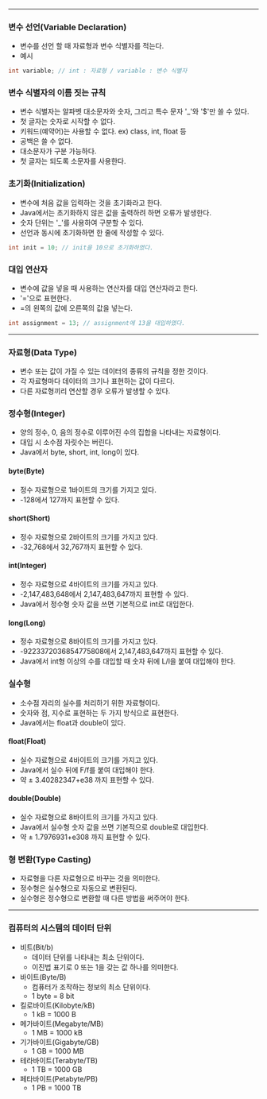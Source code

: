 
---

### 변수 선언(Variable Declaration)

+ 변수를 선언 할 때 자료형과 변수 식별자를 적는다.
+ 예시
```java
int variable; // int : 자료형 / variable : 변수 식별자
```

### 변수 식별자의 이름 짓는 규칙

+ 변수 식별자는 알파벳 대소문자와 숫자, 그리고 특수 문자 \'\_\'와 \'\$\'만 쓸 수 있다.
+ 첫 글자는 숫자로 시작할 수 없다.
+ 키워드(예약어)는 사용할 수 없다. ex) class, int, float 등
+ 공백은 쓸 수 없다.
+ 대소문자가 구분 가능하다.
+ 첫 글자는 되도록 소문자를 사용한다.

### 초기화(Initialization)

+ 변수에 처음 값을 입력하는 것을 초기화라고 한다.
+ Java에서는 초기화하지 않은 값을 출력하려 하면 오류가 발생한다.
+ 숫자 단위는 \'\_\'를 사용하여 구분할 수 있다.
+ 선언과 동시에 초기화하면 한 줄에 작성할 수 있다.
```java
int init = 10; // init을 10으로 초기화하였다.
```

### 대입 연산자

+ 변수에 값을 넣을 때 사용하는 연산자를 대입 연산자라고 한다.
+ \'\=\'으로 표현한다.
+ =의 왼쪽의 값에 오른쪽의 값을 넣는다.
```java
int assignment = 13; // assignment에 13을 대입하였다.
```

---

### 자료형(Data Type)

+ 변수 또는 값이 가질 수 있는 데이터의 종류의 규칙을 정한 것이다.
+ 각 자료형마다 데이터의 크기나 표현하는 값이 다르다.
+ 다른 자료형끼리 연산할 경우 오류가 발생할 수 있다.

### 정수형(Integer)

+ 양의 정수, 0, 음의 정수로 이루어진 수의 집합을 나타내는 자료형이다.
+ 대입 시 소수점 자릿수는 버린다.
+ Java에서 byte, short, int, long이 있다.
#### byte(Byte)

+ 정수 자료형으로 1바이트의 크기를 가지고 있다.
+ -128에서 127까지 표현할 수 있다.

#### short(Short)

+ 정수 자료형으로 2바이트의 크기를 가지고 있다.
+ -32,768에서 32,767까지 표현할 수 있다.

#### int(Integer)

+ 정수 자료형으로 4바이트의 크기를 가지고 있다.
+ -2,147,483,648에서 2,147,483,647까지 표현할 수 있다.
+ Java에서 정수형 숫자 값을 쓰면 기본적으로 int로 대입한다. 

#### long(Long)

+ 정수 자료형으로 8바이트의 크기를 가지고 있다.
+ -9223372036854775808에서 2,147,483,647까지 표현할 수 있다.
+ Java에서 int형 이상의 수를 대입할 때 숫자 뒤에 L/l을 붙여 대입해야 한다.

### 실수형

+ 소수점 자리의 실수를 처리하기 위한 자료형이다.
+ 숫자와 점, 지수로 표현하는 두 가지 방식으로 표현한다.
+ Java에서는 float과 double이 있다.

#### float(Float)

+ 실수 자료형으로 4바이트의 크기를 가지고 있다.
+ Java에서 실수 뒤에 F/f를 붙여 대입해야 한다.
+ 약 ± 3.40282347+e38 까지 표현할 수 있다.

#### double(Double)

+ 실수 자료형으로 8바이트의 크기를 가지고 있다.
+ Java에서 실수형 숫자 값을 쓰면 기본적으로 double로 대입한다. 
+ 약 ± 1.7976931+e308 까지 표현할 수 있다.

### 형 변환(Type Casting)

+ 자료형을 다른 자료형으로 바꾸는 것을 의미한다.
+ 정수형은 실수형으로 자동으로 변환된다.
+ 실수형은 정수형으로 변환할 때 다른 방법을 써주어야 한다.

---

### 컴퓨터의 시스템의 데이터 단위

+ 비트(Bit/b)
	+ 데이터 단위를 나타내는 최소 단위이다.
	+ 이진법 표기로 0 또는 1을 갖는 값 하나를 의미한다.
+ 바이트(Byte/B)
	+ 컴퓨터가 조작하는 정보의 최소 단위이다.
	+ 1 byte = 8 bit
+ 킬로바이트(Kilobyte/kB)
	+ 1 kB = 1000 B
+ 메가바이트(Megabyte/MB)
	+ 1 MB = 1000 kB
+ 기가바이트(Gigabyte/GB)
	+ 1 GB = 1000 MB
+ 테라바이트(Terabyte/TB)
	+ 1 TB = 1000 GB
+ 페타바이트(Petabyte/PB)
	+ 1 PB = 1000 TB

